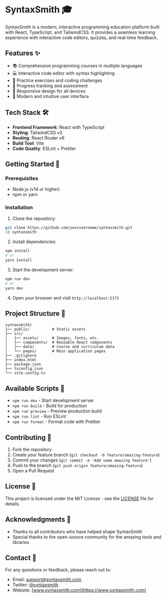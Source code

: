 # SyntaxSmith 🎓

SyntaxSmith is a modern, interactive programming education platform built with React, TypeScript, and TailwindCSS. It provides a seamless learning experience with interactive code editors, quizzes, and real-time feedback.

## Features ✨

- 📚 Comprehensive programming courses in multiple languages
- 💻 Interactive code editor with syntax highlighting
- 🎯 Practice exercises and coding challenges
- 📝 Progress tracking and assessment
- 📱 Responsive design for all devices
- 🎨 Modern and intuitive user interface

## Tech Stack 🛠️

- **Frontend Framework**: React with TypeScript
- **Styling**: TailwindCSS v3
- **Routing**: React Router v6
- **Build Tool**: Vite
- **Code Quality**: ESLint + Prettier

## Getting Started 🚀

### Prerequisites

- Node.js (v14 or higher)
- npm or yarn

### Installation

1. Clone the repository:
```bash
git clone https://github.com/yourusername/syntaxsmith.git
cd syntaxsmith
```

2. Install dependencies:
```bash
npm install
# or
yarn install
```

3. Start the development server:
```bash
npm run dev
# or
yarn dev
```

4. Open your browser and visit `http://localhost:5173`

## Project Structure 📁

```
syntaxsmith/
├── public/          # Static assets
├── src/
│   ├── assets/      # Images, fonts, etc.
│   ├── components/  # Reusable React components
│   ├── data/        # Course and curriculum data
│   └── pages/       # Main application pages
├── .gitignore
├── index.html
├── package.json
├── tsconfig.json
└── vite.config.ts
```

## Available Scripts 📝

- `npm run dev` - Start development server
- `npm run build` - Build for production
- `npm run preview` - Preview production build
- `npm run lint` - Run ESLint
- `npm run format` - Format code with Prettier

## Contributing 🤝

1. Fork the repository
2. Create your feature branch (`git checkout -b feature/amazing-feature`)
3. Commit your changes (`git commit -m 'Add some amazing feature'`)
4. Push to the branch (`git push origin feature/amazing-feature`)
5. Open a Pull Request

## License 📄

This project is licensed under the MIT License - see the [LICENSE](LICENSE) file for details.

## Acknowledgments 🙏

- Thanks to all contributors who have helped shape SyntaxSmith
- Special thanks to the open-source community for the amazing tools and libraries

## Contact 📧

For any questions or feedback, please reach out to:
- Email: support@syntaxsmith.com
- Twitter: [@syntaxsmith](https://twitter.com/syntaxsmith)
- Website: [www.syntaxsmith.com](https://www.syntaxsmith.com) 
